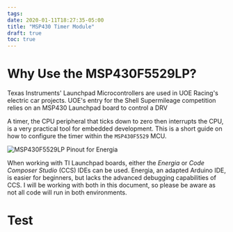 ```yaml
---
tags:
date: 2020-01-11T18:27:35-05:00
title: "MSP430 Timer Module"
draft: true
toc: true
---
```


# Why Use the MSP430F5529LP?


Texas Instruments' Launchpad Microcontrollers are used in UOE Racing's
electric car projects. UOE's entry for the Shell Supermileage competition relies
on an MSP430 Launchpad board to control a DRV


A timer, the CPU peripheral that ticks down to zero then interrupts the CPU,
is a very practical tool for embedded development. This is a short guide on
how to configure the timer within the `MSP430F5529` MCU.


![MSP430F5529LP Pinout for Energia](/pics/compressed/msp430.jpeg)

When working with TI Launchpad boards, either the *Energia* or *Code Composer
Studio* (CCS) IDEs can be used. Energia, an adapted Arduino IDE, is easier for
beginners, but lacks the advanced debugging capabilities of CCS. I will be
working with both in this document, so please be aware as not all code will run
in both environments.

# Test